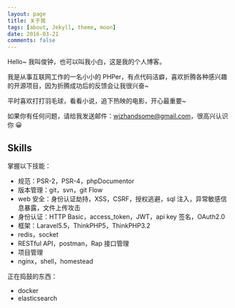 ```yaml
---
layout: page
title: 关于我
tags: [about, Jekyll, theme, moon]
date: 2016-03-21
comments: false
---
```

Hello~ 我叫俊钟，也可以叫我小白，这是我的个人博客。

我是从事互联网工作的一名小小的 PHPer，有点代码洁癖，喜欢折腾各种感兴趣的开源项目，因为折腾成功后的反馈会让我很兴奋~

平时喜欢打打羽毛球，看看小说，追下热映的电影，开心最重要~

如果你有任何问题，请给我发送邮件：wjzhandsome@gmail.com，很高兴认识你 😀

## Skills

掌握以下技能：
* 规范：PSR-2，PSR-4，phpDocumentor
* 版本管理：git，svn，git Flow
* web 安全：身份认证劫持，XSS，CSRF，授权逃避，sql 注入，异常敏感信息暴露，文件上传攻击
* 身份认证：HTTP Basic，access_token，JWT，api key 签名，OAuth2.0
* 框架：Laravel5.5，ThinkPHP5，ThinkPHP3.2
* redis，socket
* RESTful API，postman，Rap 接口管理
* 项目管理
* nginx，shell，homestead

正在捣鼓的东西：
* docker
* elasticsearch

